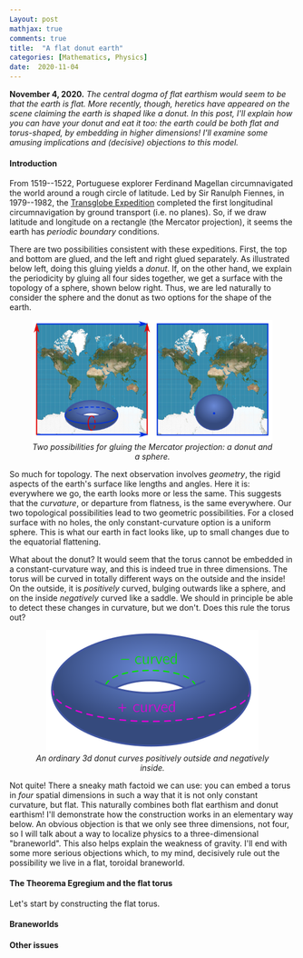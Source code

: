 ```yaml
---
Layout: post
mathjax: true
comments: true
title:  "A flat donut earth"
categories: [Mathematics, Physics]
date:  2020-11-04
---
```


**November 4, 2020.** *The central dogma of flat earthism would seem
to be that the earth is flat. More recently, though, heretics have
appeared on the scene claiming the earth is shaped like a donut. In
this post, I'll explain how you can have your donut and eat it too:
the earth could be both flat and torus-shaped, by embedding in higher
dimensions! I'll examine some amusing implications and (decisive)
objections to this model.*

#### Introduction

From 1519--1522, Portuguese explorer Ferdinand Magellan circumnavigated
the world around a rough circle of latitude.
Led by Sir Ranulph Fiennes, in 1979--1982, the
[Transglobe Expedition](https://en.wikipedia.org/wiki/Transglobe_Expedition)
completed the first longitudinal circumnavigation by ground transport
(i.e. no planes).
So, if we draw latitude and longitude on a rectangle (the Mercator projection), it seems the earth
has *periodic boundary* conditions.

There are two possibilities consistent with these expeditions.
First, the top and bottom are glued, and the left and right glued
separately.
As illustrated below left, doing this gluing yields a *donut*.
If, on the other hand, we explain the periodicity by gluing all four
sides together, we get a surface with the topology of a sphere, shown
below right.
Thus, we are led naturally to consider the sphere and the donut as two
options for the shape of the earth.

<figure>
    <div style="text-align:center"><img src
    ="/images/posts/donut1.png"/>
		    <figcaption><i>Two possibilities for gluing the Mercator
    projection: a donut and a sphere.</i></figcaption>
	</div>
	</figure>

So much for topology.
The next observation involves *geometry*, the rigid aspects of the
earth's surface like lengths and angles.
Here it is: everywhere we go, the earth looks more or less the same.
This suggests that the *curvature*, or departure from flatness, is the
same everywhere.
Our two topological possibilities lead to two geometric possibilities.
For a closed surface with no holes, the only constant-curvature option
is a uniform sphere.
This is what our earth in fact looks like, up to small changes due to
the equatorial flattening.

What about the donut?
It would seem that the torus cannot be embedded in a
constant-curvature way, and this is indeed true in three dimensions.
The torus will be curved in totally different ways on the outside and
the inside!
On the outside, it is *positively* curved, bulging outwards like a
sphere, and on the inside *negatively* curved like a saddle.
We should in principle be able to detect these changes in curvature,
but we don't.
Does this rule the torus out?

<figure>
    <div style="text-align:center"><img src
    ="/images/posts/donut2.png"/>
		    <figcaption><i>An ordinary 3d donut curves positively
    outside and negatively inside.</i></figcaption>
	</div>
	</figure>

Not quite!
There a sneaky math factoid we can use: you can embed a torus in
*four* spatial dimensions in such a way that it is not only constant
curvature, but flat.
This naturally combines both flat earthism and
donut earthism!
I'll demonstrate how the construction works in an elementary way below.
An obvious objection is that we only see three dimensions, not four,
so I will talk about a way to localize physics to a three-dimensional
"braneworld".
This also helps explain the weakness of gravity.
I'll end with some more serious objections which, to my mind, decisively
rule out the possibility we live in a flat, toroidal braneworld.

#### The Theorema Egregium and the flat torus

Let's start by constructing the flat torus.

#### Braneworlds

#### Other issues
